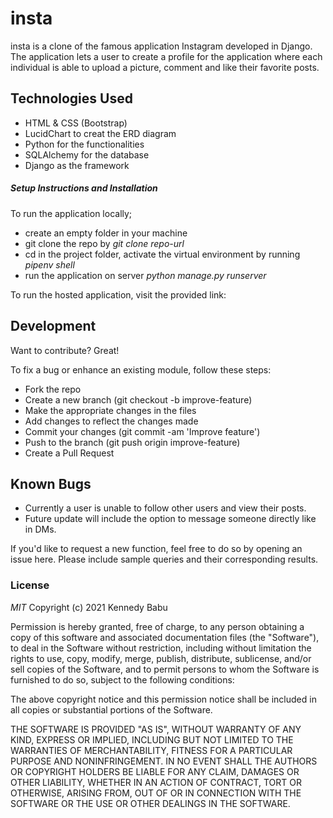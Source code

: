 # insta

insta is a clone of the famous application Instagram developed in Django.
The application lets a user to create a profile for the application where each individual is able to 
upload a picture, comment and like their favorite posts.


## Technologies Used

- HTML & CSS (Bootstrap)
- LucidChart to creat the ERD diagram
- Python for the functionalities
- SQLAlchemy for the database
- Django as the framework



##### Setup Instructions and Installation


To run the application locally;
- create an empty folder in your machine
- git clone the repo by *git clone repo-url*
- cd in the project folder, activate the virtual environment by running *pipenv shell*
- run the application on server *python manage.py runserver*

To run the hosted application, visit the provided link:


## Development

Want to contribute? Great!

To fix a bug or enhance an existing module, follow these steps:
- Fork the repo
- Create a new branch (git checkout -b improve-feature)
- Make the appropriate changes in the files
- Add changes to reflect the changes made
- Commit your changes (git commit -am 'Improve feature')
- Push to the branch (git push origin improve-feature)
- Create a Pull Request


## Known Bugs

- Currently a user is unable to follow other users and view their posts.
- Future update will include the option to message someone directly like in DMs.

If you'd like to request a new function, feel free to do so by opening an issue here. Please include sample queries and their corresponding results.


### License

*MIT*
Copyright (c) 2021 Kennedy Babu

Permission is hereby granted, free of charge, to any person obtaining a copy of this software and associated documentation files (the "Software"), to deal in the Software without restriction, including without limitation the rights to use, copy, modify, merge, publish, distribute, sublicense, and/or sell copies of the Software, and to permit persons to whom the Software is furnished to do so, subject to the following conditions:

The above copyright notice and this permission notice shall be included in all copies or substantial portions of the Software.

THE SOFTWARE IS PROVIDED "AS IS", WITHOUT WARRANTY OF ANY KIND, EXPRESS OR IMPLIED, INCLUDING BUT NOT LIMITED TO THE WARRANTIES OF MERCHANTABILITY, FITNESS FOR A PARTICULAR PURPOSE AND NONINFRINGEMENT. IN NO EVENT SHALL THE AUTHORS OR COPYRIGHT HOLDERS BE LIABLE FOR ANY CLAIM, DAMAGES OR OTHER LIABILITY, WHETHER IN AN ACTION OF CONTRACT, TORT OR OTHERWISE, ARISING FROM, OUT OF OR IN CONNECTION WITH THE SOFTWARE OR THE USE OR OTHER DEALINGS IN THE SOFTWARE.
